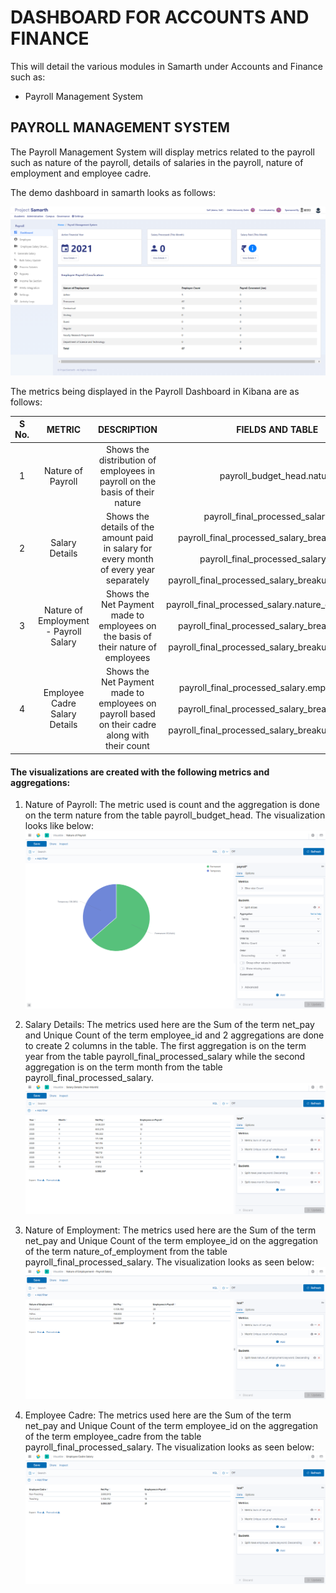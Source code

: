 # DASHBOARD FOR ACCOUNTS AND FINANCE

This will detail the various modules in Samarth under Accounts and Finance such as:
- Payroll Management System

## PAYROLL MANAGEMENT SYSTEM

The Payroll Management System will display metrics related to the payroll such as nature of the payroll, details of salaries in the payroll, nature of employment and employee cadre.

The demo dashboard in samarth looks as follows:

![Demo Payroll Dashboard](/screenshots/Samarth%20Dashboards/Dashboard%20for%20Accounts%20and%20Finance/Payroll%20Demo%20Portal.png)

The metrics being displayed in the Payroll Dashboard in Kibana are as follows:

| S No. | METRIC | DESCRIPTION | FIELDS AND TABLE | QUERY |
| :---: | :----: | :----: | :---: | :---: |
| 1 | Nature of Payroll | Shows the distribution of employees in payroll on the basis of their nature | payroll_budget_head.nature | select nature from payroll_budget_head |
| 2 | Salary Details | Shows the details of the amount paid in salary for every month of every year separately | payroll_final_processed_salary.year <br/><br/> payroll_final_processed_salary_breakup.net_pay <br/><br/> payroll_final_processed_salary.month <br/><br/> payroll_final_processed_salary_breakup.employee_id | select month, year from payroll_final_processed_salary <br/><br/> select net_pay, employee_id from payroll_final_processed_salary_breakup |
| 3 | Nature of Employment - Payroll Salary | Shows the Net Payment made to employees on the basis of their nature of employees | payroll_final_processed_salary.nature_of_employment <br/><br/> payroll_final_processed_salary_breakup.net_pay <br/><br/> payroll_final_processed_salary_breakup.employee_id | select nature_of_employment from payroll_final_processed_salary <br/><br/> select net_pay, employee_id from payroll_final_processed_salary_breakup
| 4 | Employee Cadre Salary Details | Shows the Net Payment made to employees on payroll based on their cadre along with their count | payroll_final_processed_salary.employee_cadre <br/><br/> payroll_final_processed_salary_breakup.net_pay <br/><br/> payroll_final_processed_salary_breakup.employee_id | select employee_cadre from payroll_final_processed_salary <br/><br/> select net_pay, employee_id from payroll_final_processed_salary_breakup |

#### The visualizations are created with the following metrics and aggregations:

1. Nature of Payroll: The metric used is count and the aggregation is done on the term nature from the table payroll_budget_head. The visualization looks like below:
 ![Nature of Payroll](/screenshots/Samarth%20Dashboards/Dashboard%20for%20Accounts%20and%20Finance/Nature%20of%20Payroll.png)

2. Salary Details: The metrics used here are the Sum of the term net_pay and Unique Count of the term employee_id and 2 aggregations are done to create 2 columns in the table. The first aggregation is on the term year from the table payroll_final_processed_salary while the second aggregation is on the term month from the table payroll_final_processed_salary.
 ![Salary Details](/screenshots/Samarth%20Dashboards/Dashboard%20for%20Accounts%20and%20Finance/Salary%20Details.png)

3. Nature of Employment: The metrics used here are the Sum of the term net_pay and Unique Count of the term employee_id on the aggregation of the term nature_of_employment from the table payroll_final_processed_salary. The visualization looks as seen below:
 ![Nature of Employment](/screenshots/Samarth%20Dashboards/Dashboard%20for%20Accounts%20and%20Finance/Nature%20of%20Employment.png)

4. Employee Cadre: The metrics used here are the Sum of the term net_pay and Unique Count of the term employee_id on the aggregation of the term employee_cadre from the table payroll_final_processed_salary. The visualization looks as seen below:
 ![Employee Cadre](/screenshots/Samarth%20Dashboards/Dashboard%20for%20Accounts%20and%20Finance/Employee%20Cadre%20Salary.png)